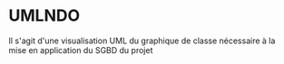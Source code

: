 # UMLNDO

Il s'agit d'une visualisation UML du graphique de classe nécessaire à la mise en application du SGBD du projet
